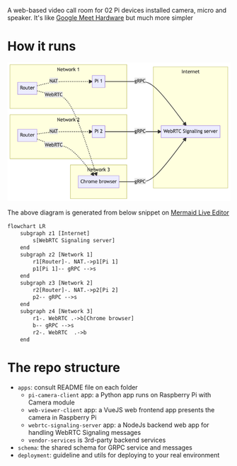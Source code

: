 A web-based video call room for 02 Pi devices installed camera, micro and speaker. It's like [Google Meet Hardware](https://workspace.google.com/products/meet-hardware/) but much more simpler

# How it runs

![Traffic arch](./images/traffic-arch.png)

The above diagram is generated from below snippet on [Mermaid Live Editor](https://mermaid.live/)

```
flowchart LR
    subgraph z1 [Internet]
        s[WebRTC Signaling server]
    end
    subgraph z2 [Network 1]
        r1[Router]-. NAT.->p1[Pi 1]
        p1[Pi 1]-- gRPC -->s
    end
    subgraph z3 [Network 2]
        r2[Router]-. NAT.->p2[Pi 2]
        p2-- gRPC -->s
    end
    subgraph z4 [Network 3]
        r1-. WebRTC .->b[Chrome browser]
        b-- gRPC -->s
        r2-. WebRTC  .->b
    end
```

# The repo structure

- `apps`: consult README file on each folder
  * `pi-camera-client` app: a Python app runs on Raspberry Pi with Camera module
  * `web-viewer-client` app: a VueJS web frontend app presents the camera in Raspberry Pi
  * `webrtc-signaling-server` app: a NodeJs backend web app for handling WebRTC Signaling messages
  * `vendor-services` is 3rd-party backend services
- `schema`: the shared schema for GRPC service and messages
- `deployment`: guideline and utils for deploying to your real environment

